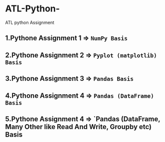 # ATL-Python-
ATL python Assignment

## 1.Pythone Assignment 1 => `NumPy Basis`
## 2.Pythone Assignment 2 => `Pyplot (matplotlib) Basis`
## 3.Pythone Assignment 3 => `Pandas Basis`
## 4.Pythone Assignment 4 => `Pandas (DataFrame) Basis`
## 5.Pythone Assignment 4 => `Pandas (DataFrame, Many Other like Read And Write, Groupby etc) Basis
